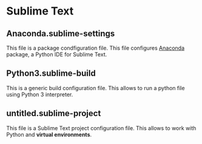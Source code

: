 # Sublime Text

## Anaconda.sublime-settings
This file is a package condfiguration file. This file configures [Anaconda](http://damnwidget.github.io/anaconda/) package, a Python IDE for Sublime Text. 

## Python3.sublime-build
This is a generic build configuration file. This allows to run a python file using Python 3 interpreter. 

## untitled.sublime-project
This file is a Sublime Text project configuration file. This allows to work with Python and __virtual environments__. 
